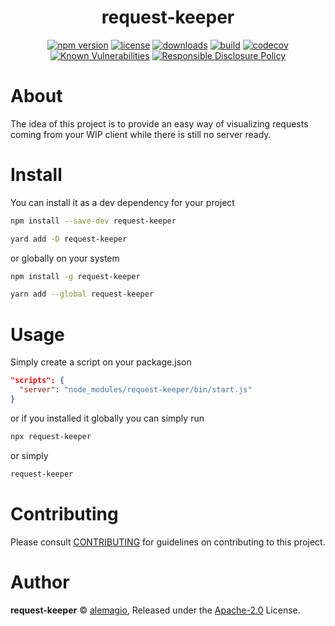 
<p align="center"><h1 align="center">
  request-keeper
</h1>

<p align="center">

</p>

<p align="center">
  <a href="https://www.npmjs.org/package/request-keeper"><img src="https://badgen.net/npm/v/request-keeper" alt="npm version"/></a>
  <a href="https://www.npmjs.org/package/request-keeper"><img src="https://badgen.net/npm/license/request-keeper" alt="license"/></a>
  <a href="https://www.npmjs.org/package/request-keeper"><img src="https://badgen.net/npm/dt/request-keeper" alt="downloads"/></a>
  <a href="https://travis-ci.org/alemagio/request-keeper"><img src="https://badgen.net/travis/alemagio/request-keeper" alt="build"/></a>
  <a href="https://codecov.io/gh/alemagio/request-keeper"><img src="https://badgen.net/codecov/c/github/alemagio/request-keeper" alt="codecov"/></a>
  <a href="https://snyk.io/test/github/alemagio/request-keeper"><img src="https://snyk.io/test/github/alemagio/request-keeper/badge.svg" alt="Known Vulnerabilities"/></a>
  <a href="./SECURITY.md"><img src="https://img.shields.io/badge/Security-Responsible%20Disclosure-yellow.svg" alt="Responsible Disclosure Policy" /></a>
</p>

# About

The idea of this project is to provide an easy way of visualizing requests coming from your WIP client while there is still no server ready.


# Install

You can install it as a dev dependency for your project

```bash
npm install --save-dev request-keeper
```
```bash
yard add -D request-keeper
```

or globally on your system

```bash
npm install -g request-keeper
```

```bash
yarn add --global request-keeper
```

# Usage

Simply create a script on your package.json

```json
"scripts": {
  "server": "node_modules/request-keeper/bin/start.js"
}
```

or if you installed it globally you can simply run

```bash
npx request-keeper
```

or simply

```bash
request-keeper
```



# Contributing

Please consult [CONTRIBUTING](./CONTRIBUTING.md) for guidelines on contributing to this project.

# Author

**request-keeper** © [alemagio](https://github.com/alemagio), Released under the [Apache-2.0](./LICENSE) License.
